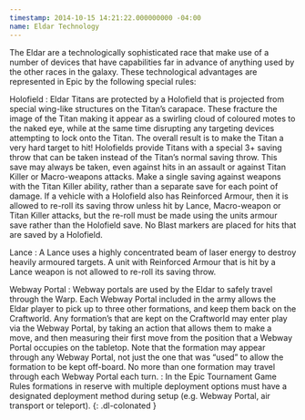 ```yaml
---
timestamp: 2014-10-15 14:21:22.000000000 -04:00
name: Eldar Technology
---
```

The Eldar are a technologically sophisticated race that make use of a number of devices that have capabilities far in advance of anything used by the other races in the galaxy. These technological advantages are represented in Epic by the following special rules:

Holofield
: Eldar Titans are protected by a Holofield that is projected from special wing-like structures on the Titan&rsquo;s carapace. These fracture the image of the Titan making it appear as a swirling cloud of coloured motes to the naked eye, while at the same time disrupting any targeting devices attempting to lock onto the Titan. The overall result is to make the Titan a very hard target to hit! Holofields provide Titans with a special 3+ saving throw that can be taken instead of the Titan&rsquo;s normal saving throw. This save may always be taken, even against hits in an assault or against Titan Killer or Macro-weapons attacks. Make a single saving against weapons with the Titan Killer ability, rather than a separate save for each point of damage. If a vehicle with a Holofield also has Reinforced Armour, then it is allowed to re-roll its saving throw unless hit by Lance, Macro-weapon or Titan Killer attacks, but the re-roll must be made using the units armour save rather than the Holofield save. No Blast markers are placed for hits that are saved by a Holofield.

Lance
: A Lance uses a highly concentrated beam of laser energy to destroy heavily armoured targets. A unit with Reinforced Armour that is hit by a Lance weapon is not allowed to re-roll its saving throw.

Webway Portal
: Webway portals are used by the Eldar to safely travel through the Warp. Each Webway Portal included in the army allows the Eldar player to pick up to three other formations, and keep them back on the Craftworld. Any formation&rsquo;s that are kept on the Craftworld may enter play via the Webway Portal, by taking an action that allows them to make a move, and then measuring their first move from the position that a Webway Portal occupies on the tabletop. Note that the formation may appear through any Webway Portal, not just the one that was <q>used</q> to allow the formation to be kept off-board. No more than one formation may travel through each Webway Portal each turn.
: In the Epic Tournament Game Rules formations in reserve with multiple deployment options must have a designated deployment method during setup (e.g. Webway Portal, air transport or teleport).
{: .dl-colonated }